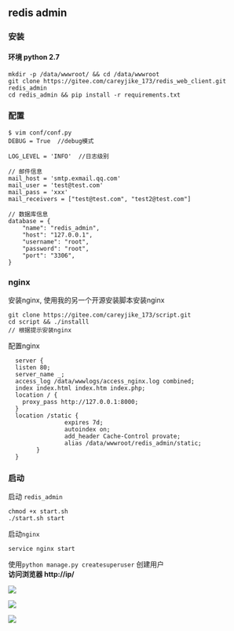 ## redis admin
### 安装
#### 环境 python 2.7

```
mkdir -p /data/wwwroot/ && cd /data/wwwroot
git clone https://gitee.com/careyjike_173/redis_web_client.git redis_admin
cd redis_admin && pip install -r requirements.txt
```

### 配置

```
$ vim conf/conf.py
DEBUG = True  //debug模式

LOG_LEVEL = 'INFO'  //日志级别

// 邮件信息
mail_host = 'smtp.exmail.qq.com'
mail_user = 'test@test.com'
mail_pass = 'xxx'
mail_receivers = ["test@test.com", "test2@test.com"]

// 数据库信息
database = {
    "name": "redis_admin",
    "host": "127.0.0.1",
    "username": "root",
    "password": "root",
    "port": "3306",
}
```

  
### nginx
安装nginx, 使用我的另一个开源安装脚本安装nginx

```
git clone https://gitee.com/careyjike_173/script.git
cd script && ./installl
// 根据提示安装nginx
```
配置nginx

```
  server {
  listen 80;
  server_name _;
  access_log /data/wwwlogs/access_nginx.log combined;
  index index.html index.htm index.php;
  location / {
    proxy_pass http://127.0.0.1:8000;
  }
  location /static {
                expires 7d;
                autoindex on;
                add_header Cache-Control provate;
                alias /data/wwwroot/redis_admin/static;
        }
  }
```

### 启动
启动 `redis_admin`

```
chmod +x start.sh
./start.sh start
```
启动`nginx`

```
service nginx start
```

使用`python manage.py createsuperuser` 创建用户  
**访问浏览器 http://ip/** 

![](https://gitee.com/careyjike_173/redis_web_client/raw/master/static/img/1.png)


![](https://gitee.com/careyjike_173/redis_web_client/raw/master/static/img/2.png)

![](https://gitee.com/careyjike_173/redis_web_client/raw/master/static/img/3.png)